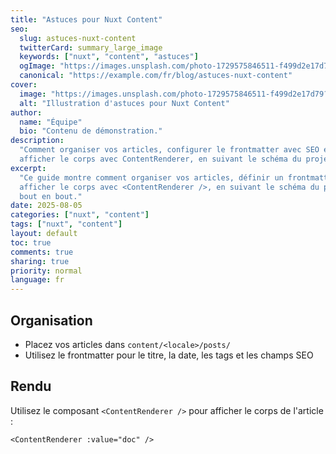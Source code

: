 ```yaml
---
title: "Astuces pour Nuxt Content"
seo:
  slug: astuces-nuxt-content
  twitterCard: summary_large_image
  keywords: ["nuxt", "content", "astuces"]
  ogImage: "https://images.unsplash.com/photo-1729575846511-f499d2e17d79?fm=jpg&q=60&w=3000&ixlib=rb-4.1.0&ixid=M3wxMjA3fDB8MHxzZWFyY2h8Mnx8YmFzaWMlMjBiYWNrZ3JvdW5kfGVufDB8fDB8fHww"
  canonical: "https://example.com/fr/blog/astuces-nuxt-content"
cover:
  image: "https://images.unsplash.com/photo-1729575846511-f499d2e17d79?fm=jpg&q=60&w=3000&ixlib=rb-4.1.0&ixid=M3wxMjA3fDB8MHxzZWFyY2h8Mnx8YmFzaWMlMjBiYWNrZ3JvdW5kfGVufDB8fDB8fHww"
  alt: "Illustration d'astuces pour Nuxt Content"
author:
  name: "Équipe"
  bio: "Contenu de démonstration."
description:
  "Comment organiser vos articles, configurer le frontmatter avec SEO et
  afficher le corps avec ContentRenderer, en suivant le schéma du projet."
excerpt:
  "Ce guide montre comment organiser vos articles, définir un frontmatter SEO et
  afficher le corps avec <ContentRenderer />, en suivant le schéma du projet de
  bout en bout."
date: 2025-08-05
categories: ["nuxt", "content"]
tags: ["nuxt", "content"]
layout: default
toc: true
comments: true
sharing: true
priority: normal
language: fr
---
```


## Organisation

- Placez vos articles dans `content/<locale>/posts/`
- Utilisez le frontmatter pour le titre, la date, les tags et les champs SEO

## Rendu

Utilisez le composant `<ContentRenderer />` pour afficher le corps de l'article
:

```vue
<ContentRenderer :value="doc" />
```
